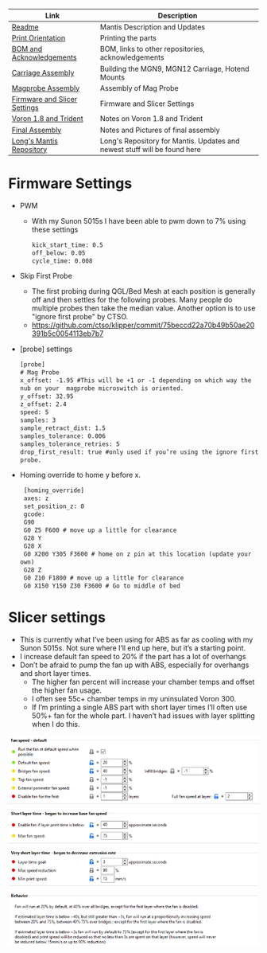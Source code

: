 |  Link  | Description |
|--|--|
| [Readme](readme.md)  |  Mantis Description and Updates |
|  [Print Orientation](print_orientation.md)  |  Printing the parts  |
|  [BOM and Acknowledgements](bom_acknowledgements.md)  |  BOM, links to other repositories, acknowledgements  |
| [Carriage Assembly](carriage_assembly.md) | Building the MGN9, MGN12 Carriage, Hotend Mounts |
|  [Magprobe Assembly](magprobe.md)  |  Assembly of Mag Probe  |
|  [Firmware and Slicer Settings](firmware_slicer_settings.md)  |  Firmware and Slicer Settings |
| [Voron 1.8 and Trident](1.8_trident.md)| Notes on Voron 1.8 and Trident|
|  [Final Assembly](final_assembly.md)| Notes and Pictures of final assembly
|  [Long's Mantis Repository](https://github.com/mandryd/VoronUsers/tree/master/printer_mods/Long/Mantis_Dual_5015) | Long's Repository for Mantis.  Updates and newest stuff will be found here  |

Firmware Settings
============
- PWM
  - With my Sunon 5015s I have been able to pwm down to 7% using these settings

       ```
       kick_start_time: 0.5
       off_below: 0.05
       cycle_time: 0.008
       ```
       
- Skip First Probe
  - The first probing during QGL/Bed Mesh at each position is generally off and then settles for the following probes.  Many people do multiple probes then take the median value.  Another option is to use "ignore first probe" by CTSO.  
  - https://github.com/ctso/klipper/commit/75beccd22a70b49b50ae20391b5c0054113eb7b7 
 
 - [probe] settings

       [probe]
       # Mag Probe
       x_offset: -1.95 #This will be +1 or -1 depending on which way the nub on your  magprobe microswitch is oriented.
       y_offset: 32.95
       z_offset: 2.4
       speed: 5
       samples: 3
       sample_retract_dist: 1.5
       samples_tolerance: 0.006
       samples_tolerance_retries: 5
       drop_first_result: true #only used if you’re using the ignore first probe.
       
- Homing override to home y before x.
       
       [homing_override]
       axes: z
       set_position_z: 0
       gcode:
       G90
       G0 Z5 F600 # move up a little for clearance
       G28 Y
       G28 X
       G0 X200 Y305 F3600 # home on z pin at this location (update your own)
       G28 Z
       G0 Z10 F1800 # move up a little for clearance
       G0 X150 Y150 Z30 F3600 # Go to middle of bed

Slicer settings
============
- This is currently what I’ve been using for ABS as far as cooling with my Sunon 5015s. Not sure where I’ll end up here, but it’s a starting point.
- I increase default fan speed to 20% if the part has a lot of overhangs
- Don’t be afraid to pump the fan up with ABS, especially for overhangs and short layer times. 
  - The higher fan percent will increase your chamber temps and offset the higher fan usage. 
  - I often see 55c+ chamber temps in my uninsulated Voron 300. 
  - If I’m printing a single ABS part with short layer times I’ll often use 50%+ fan for the whole part. I haven’t had issues with layer splitting when I do this.  

![Slicer Settings](images/firmware_slicer_cooling_settings.png)